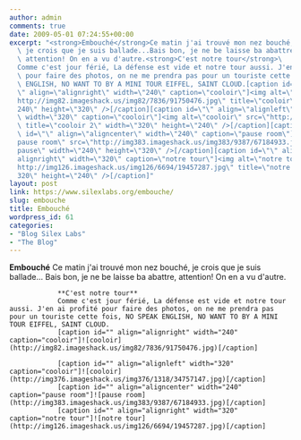 ```yaml
---
author: admin
comments: true
date: 2009-05-01 07:24:55+00:00
excerpt: "<strong>Embouché</strong>Ce matin j'ai trouvé mon nez bouché,\
  \ je crois que je suis ballade...Bais bon, je ne be laisse ba abattre,\
  \ attention! On en a vu d'autre.<strong>C'est notre tour</strong>\
  Comme c'est jour férié, La défense est vide et notre tour aussi. J'en ai profité\
  \ pour faire des photos, on ne me prendra pas pour un touriste cette fois, NO SPEAK\
  \ ENGLISH, NO WANT TO BY A MINI TOUR EIFFEL, SAINT CLOUD.[caption id=\"\
  \" align=\"alignright\" width=\"240\" caption=\"cooloir\"]<img alt=\"cooloir\" src=\"\
  http://img82.imageshack.us/img82/7836/91750476.jpg\" title=\"cooloir\" width=\"\
  240\" height=\"320\" />[/caption][caption id=\"\" align=\"alignleft\"\
  \ width=\"320\" caption=\"cooloir\"]<img alt=\"cooloir\" src=\"http://img376.imageshack.us/img376/1318/34757147.jpg\"\
  \ title=\"cooloir 2\" width=\"320\" height=\"240\" />[/caption][caption\
  \ id=\"\" align=\"aligncenter\" width=\"240\" caption=\"pause room\"]<img alt=\"\
  pause room\" src=\"http://img383.imageshack.us/img383/9387/67184933.jpg\" title=\"\
  pause\" width=\"240\" height=\"320\" />[/caption][caption id=\"\" align=\"\
  alignright\" width=\"320\" caption=\"notre tour\"]<img alt=\"notre tour\" src=\"\
  http://img126.imageshack.us/img126/6694/19457287.jpg\" title=\"notre tour\" width=\"\
  320\" height=\"240\" />[/caption]"
layout: post
link: https://www.silexlabs.org/embouche/
slug: embouche
title: Embouché
wordpress_id: 61
categories:
- "Blog Silex Labs"
- "The Blog"
---
```


**Embouché**
				Ce matin j'ai trouvé mon nez bouché, je crois que je suis ballade...
				Bais bon, je ne be laisse ba abattre, attention! On en a vu d'autre.

				**C'est notre tour**
				Comme c'est jour férié, La défense est vide et notre tour aussi. J'en ai profité pour faire des photos, on ne me prendra pas pour un touriste cette fois, NO SPEAK ENGLISH, NO WANT TO BY A MINI TOUR EIFFEL, SAINT CLOUD.
				[caption id="" align="alignright" width="240" caption="cooloir"]![cooloir](http://img82.imageshack.us/img82/7836/91750476.jpg)[/caption]

				[caption id="" align="alignleft" width="320" caption="cooloir"]![cooloir](http://img376.imageshack.us/img376/1318/34757147.jpg)[/caption]
				[caption id="" align="aligncenter" width="240" caption="pause room"]![pause room](http://img383.imageshack.us/img383/9387/67184933.jpg)[/caption]
				[caption id="" align="alignright" width="320" caption="notre tour"]![notre tour](http://img126.imageshack.us/img126/6694/19457287.jpg)[/caption]
